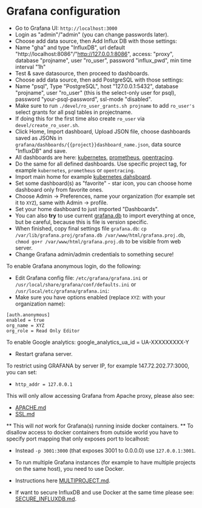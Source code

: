 # Grafana configuration

- Go to Grafana UI: `http://localhost:3000`
- Login as "admin"/"admin" (you can change passwords later).
- Choose add data source, then Add Influx DB with those settings:
- Name "gha" and type "InfluxDB", url default "http://localhost:8086"/"http://127.0.0.1:8086", access: "proxy", database "projname", user "ro_user", password "influx_pwd", min time interval "1h"
- Test & save datasource, then proceed to dashboards.
- Choose add data source, then add PostgreSQL with those settings:
- Name "psql", Type "PostgreSQL", host "127.0.0.1:5432", database "projname", user "ro_user" (this is the select-only user for psql), password "your-psql-password", ssl-mode "disabled".
- Make sure to run `./devel/ro_user_grants.sh projname` to add `ro_user's` select grants for all psql tables in projectname.
- If doing this for the first time also create `ro_user` via `devel/create_ro_user.sh`.
- Click Home, Import dashboard, Upload JSON file, choose dashboards saved as JSONs in `grafana/dashboards/{{project}}dashboard_name.json`, data source "InfluxDB" and save.
- All dashboards are here: [kubernetes](https://github.com/cncf/devstats/blob/master/grafana/dashboards/kubernetes/), [prometheus](https://github.com/cncf/devstats/blob/master/grafana/dashboards/prometheus/), [opentracing](https://github.com/cncf/devstats/blob/master/grafana/dashboards/opentracing/).
- Do the same for all defined dashboards. Use specific project tag, for example `kubernetes`, `prometheus` or `opentracing`.
- Import main home for example [kubernetes dahsboard](https://github.com/cncf/devstats/blob/master/grafana/dashboards/kubernetes/dashboards.json).
- Set some dashboard(s) as "favorite" - star icon, you can choose home dashboard only from favorite ones.
- Choose Admin -> Preferences, name your organization (for example set it to `XYZ`), same with Admin -> profile.
- Set your home dashboard to just imported "Dashboards".
- You can also **try** to use current [grafana.db](https://devstats.cncf.io/grafana.k8s.db) to import everything at once, but be careful, because this is file is version specific.
- When finished, copy final settings file `grafana.db`: `cp /var/lib/grafana.proj/grafana.db /var/www/html/grafana.proj.db`, `chmod go+r /var/www/html/grafana.proj.db` to be visible from web server.
- Change Grafana admin/admin credentials to something secure!

To enable Grafana anonymous login, do the following:
- Edit Grafana config file: `/etc/grafana/grafana.ini` or `/usr/local/share/grafana/conf/defaults.ini` or `/usr/local/etc/grafana/grafana.ini`:
- Make sure you have options enabled (replace `XYZ`: with your organization name):
```
[auth.anonymous]
enabled = true
org_name = XYZ
org_role = Read Only Editor
```

To enable Google analytics:
google_analytics_ua_id = UA-XXXXXXXXX-Y
- Restart grafana server.

To restrict using GRAFANA by server IP, for example 147.72.202.77:3000, you can set:
- `http_addr = 127.0.0.1`

This will only allow accessing Grafana from Apache proxy, please also see:
- [APACHE.md](https://github.com/cncf/devstats/blob/master/APACHE.md)
- [SSL.md](https://github.com/cncf/devstats/blob/master/SSL.md)

** This will *not* work for Grafana(s) running inside docker containers. **
To disallow access to docker containers from outside world you have to specify port mapping that only exposes port to localhost:
- Instead `-p 3001:3000` (that exposes 3001 to 0.0.0.0) use `127.0.0.1:3001`.

- To run multiple Grafana instances (for example to have multiple projects on the same host), you need to use Docker.
- Instructions here [MULTIPROJECT.md](https://github.com/cncf/devstats/blob/master/MULTIPROJECT.md).
- If want to secure InfluxDB and use Docker at the same time please see: [SECURE_INFLUXDB.md](https://github.com/cncf/devstats/blob/master/SECURE_INFLUXDB.md).
